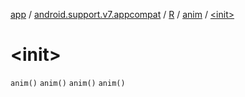 [app](../../../index.md) / [android.support.v7.appcompat](../../index.md) / [R](../index.md) / [anim](index.md) / [&lt;init&gt;](.)

# &lt;init&gt;

`anim()`
`anim()`
`anim()`
`anim()`